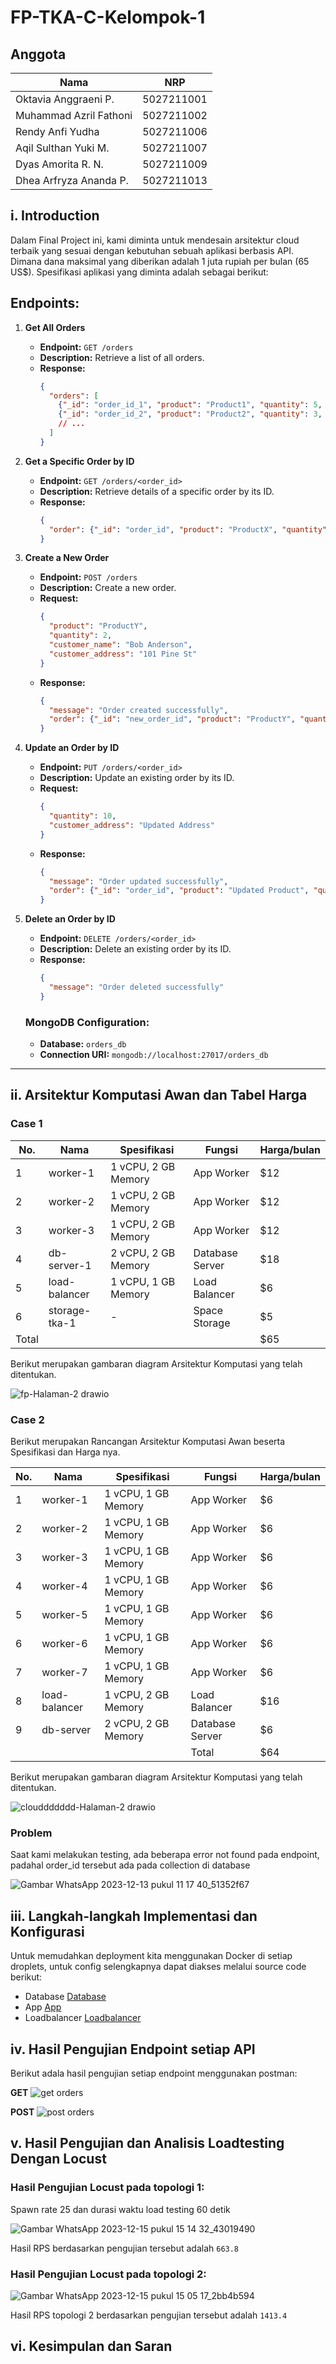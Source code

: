 # FP-TKA-C-Kelompok-1

## Anggota
| Nama | NRP |
|---------------------------|------------|
|Oktavia Anggraeni P. | 5027211001 |
|Muhammad Azril Fathoni | 5027211002 |
|Rendy Anfi Yudha| 5027211006 |
|Aqil Sulthan Yuki M. | 5027211007 |
|Dyas Amorita R. N. | 5027211009 |
|Dhea Arfryza Ananda P. | 5027211013 |


## i. Introduction

Dalam Final Project ini, kami diminta untuk mendesain arsitektur cloud terbaik yang sesuai dengan kebutuhan sebuah aplikasi berbasis API. Dimana dana maksimal yang diberikan adalah 1 juta rupiah per bulan (65 US$). Spesifikasi aplikasi yang diminta adalah sebagai berikut:
## Endpoints:

1. **Get All Orders**
   - **Endpoint:** `GET /orders`
   - **Description:** Retrieve a list of all orders.
   - **Response:**
     ```json
     {
       "orders": [
         {"_id": "order_id_1", "product": "Product1", "quantity": 5, "customer_name": "John Doe", "customer_address": "123 Main St"},
         {"_id": "order_id_2", "product": "Product2", "quantity": 3, "customer_name": "Jane Smith", "customer_address": "456 Oak St"},
         // ...
       ]
     }
     ```

2. **Get a Specific Order by ID**
   - **Endpoint:** `GET /orders/<order_id>`
   - **Description:** Retrieve details of a specific order by its ID.
   - **Response:**
     ```json
     {
       "order": {"_id": "order_id", "product": "ProductX", "quantity": 8, "customer_name": "Alice Johnson", "customer_address": "789 Elm St"}
     }
     ```

3. **Create a New Order**
   - **Endpoint:** `POST /orders`
   - **Description:** Create a new order.
   - **Request:**
     ```json
     {
       "product": "ProductY",
       "quantity": 2,
       "customer_name": "Bob Anderson",
       "customer_address": "101 Pine St"
     }
     ```
   - **Response:**
     ```json
     {
       "message": "Order created successfully",
       "order": {"_id": "new_order_id", "product": "ProductY", "quantity": 2, "customer_name": "Bob Anderson", "customer_address": "101 Pine St"}
     }
     ```

4. **Update an Order by ID**
   - **Endpoint:** `PUT /orders/<order_id>`
   - **Description:** Update an existing order by its ID.
   - **Request:**
     ```json
     {
       "quantity": 10,
       "customer_address": "Updated Address"
     }
     ```
   - **Response:**
     ```json
     {
       "message": "Order updated successfully",
       "order": {"_id": "order_id", "product": "Updated Product", "quantity": 10, "customer_name": "Existing Name", "customer_address": "Updated Address"}
     }
     ```

5. **Delete an Order by ID**
   - **Endpoint:** `DELETE /orders/<order_id>`
   - **Description:** Delete an existing order by its ID.
   - **Response:**
     ```json
     {
       "message": "Order deleted successfully"
     }
     ```

    ### MongoDB Configuration:

    - **Database:** `orders_db`
    - **Connection URI:** `mongodb://localhost:27017/orders_db`

---


## ii. Arsitektur Komputasi Awan dan Tabel Harga

### Case 1
| No. | Nama | Spesifikasi | Fungsi | Harga/bulan |
|---|------------|-----------------|-------|----|
| 1 | worker-1 | 1 vCPU, 2 GB Memory | App Worker | $12 |
| 2 | worker-2 | 1 vCPU, 2 GB Memory | App Worker | $12 |
| 3 | worker-3 | 1 vCPU, 2 GB Memory | App Worker | $12 |
| 4 | db-server-1 | 2 vCPU, 2 GB Memory | Database Server | $18 |
| 5 | load-balancer | 1 vCPU, 1 GB Memory | Load Balancer | $6 |
| 6 | storage-tka-1 | - | Space Storage | $5 |
| Total | | | | $65 |

Berikut merupakan gambaran diagram Arsitektur Komputasi yang telah ditentukan.

![fp-Halaman-2 drawio](https://github.com/dheaarfryza/FP-TKA-C-Kelompok-1/assets/89828723/c78fe2f9-ab92-4dda-95d6-1798ee52fea0)

### Case 2

Berikut merupakan Rancangan Arsitektur Komputasi Awan beserta Spesifikasi dan Harga nya.

| No. | Nama | Spesifikasi | Fungsi | Harga/bulan |
|---|------------|-----------------|-------|----|
| 1 | worker-1 | 1 vCPU, 1 GB Memory | App Worker | $6 |
| 2 | worker-2 | 1 vCPU, 1 GB Memory | App Worker | $6 |
| 3 | worker-3 | 1 vCPU, 1 GB Memory | App Worker | $6 |
| 4 | worker-4 | 1 vCPU, 1 GB Memory | App Worker | $6 |
| 5 | worker-5 | 1 vCPU, 1 GB Memory | App Worker | $6 |
| 6 | worker-6 | 1 vCPU, 1 GB Memory | App Worker | $6 |
| 7 | worker-7 | 1 vCPU, 1 GB Memory | App Worker | $6 |
| 8 | load-balancer | 1 vCPU, 2 GB Memory | Load Balancer | $16 |
| 9 | db-server | 2 vCPU, 2 GB Memory | Database Server | $6 |
|  | |  | Total | $64 |

Berikut merupakan gambaran diagram Arsitektur Komputasi yang telah ditentukan.

![clouddddddd-Halaman-2 drawio](https://github.com/dheaarfryza/FP-TKA-C-Kelompok-1/assets/89828723/a15285ff-d4be-4486-abb0-7ae0830ac1d1)

### Problem
Saat kami melakukan testing, ada beberapa error not found pada endpoint, padahal order_id tersebut ada pada collection di database

![Gambar WhatsApp 2023-12-13 pukul 11 17 40_51352f67](https://github.com/dheaarfryza/FP-TKA-C-Kelompok-1/assets/89828723/4c5e69ec-9ff9-46f3-aaa1-a5ea40c6ad5e)


## iii. Langkah-langkah Implementasi dan Konfigurasi

Untuk memudahkan deployment kita menggunakan Docker di setiap droplets, untuk config selengkapnya dapat diakses melalui source code berikut:

- Database
[Database](https://github.com/dheaarfryza/FP-TKA-C-Kelompok-1/tree/main/database)
- App
[App](https://github.com/dheaarfryza/FP-TKA-C-Kelompok-1/tree/main/app)
- Loadbalancer
[Loadbalancer](https://github.com/dheaarfryza/FP-TKA-C-Kelompok-1/tree/main/load-balancer)

## iv. Hasil Pengujian Endpoint setiap API

Berikut adala hasil pengujian setiap endpoint menggunakan postman:

**GET**
![get orders](https://github.com/dheaarfryza/FP-TKA-C-Kelompok-1/assets/89828723/479ad013-9300-4a8b-aa41-a9dd3300eea2)

**POST**
![post orders](https://github.com/dheaarfryza/FP-TKA-C-Kelompok-1/assets/89828723/41acf460-d601-4977-a314-c403fa66769b)

## v. Hasil Pengujian dan Analisis Loadtesting Dengan Locust

### Hasil Pengujian Locust pada topologi 1:

Spawn rate 25 dan durasi waktu load testing 60 detik

![Gambar WhatsApp 2023-12-15 pukul 15 14 32_43019490](https://github.com/dheaarfryza/FP-TKA-C-Kelompok-1/assets/89828723/0104e8ff-3591-4c48-8a22-a16aedb76c3d)

Hasil RPS berdasarkan pengujian tersebut adalah `663.8`

### Hasil Pengujian Locust pada topologi 2:

![Gambar WhatsApp 2023-12-15 pukul 15 05 17_2bb4b594](https://github.com/dheaarfryza/FP-TKA-C-Kelompok-1/assets/89828723/fb2ed283-2503-4711-b393-7d3b8d9b88e3)

Hasil RPS topologi 2 berdasarkan pengujian tersebut adalah `1413.4`



## vi. Kesimpulan dan Saran
